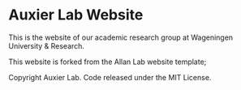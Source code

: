 # Auxier Lab Website

This is the website of our academic research group at Wageningen University & Research.

This website is forked from the Allan Lab website template;

Copyright Auxier Lab. Code released under the MIT License.

